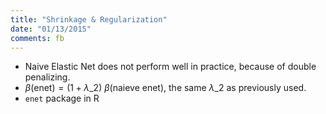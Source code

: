 ```yaml
---
title: "Shrinkage & Regularization"
date: "01/13/2015"
comments: fb
---
```


- Naive Elastic Net does not perform well in practice, because of double penalizing.
- $\beta(\text{enet}) = (1+\lambda\_2)~\beta(\text{naieve enet})$, the same $\lambda\_2$ as previously used.
- `enet` package in R

